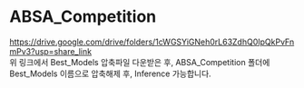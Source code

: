 # ABSA_Competition



https://drive.google.com/drive/folders/1cWGSYiGNeh0rL63ZdhQ0IpQkPvFnmPv3?usp=share_link <br/>
위 링크에서 Best_Models 압축파일 다운받은 후, ABSA_Competition 폴더에 Best_Models 이름으로 압축해제 후, Inference 가능합니다.
